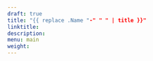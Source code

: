 ```yaml
---
draft: true
title: "{{ replace .Name "-" " " | title }}"
linktitle:
description:
menu: main
weight:
---
```


